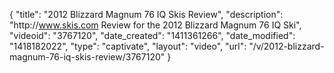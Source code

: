 {
    "title": "2012 Blizzard Magnum 76 IQ Skis Review",
    "description": "http:\/\/www.skis.com Review for the 2012 Blizzard Magnum 76 IQ Ski",
    "videoid": "3767120",
    "date_created": "1411361266",
    "date_modified": "1418182022",
    "type": "captivate",
    "layout": "video",
    "url": "\/v\/2012-blizzard-magnum-76-iq-skis-review\/3767120"
}